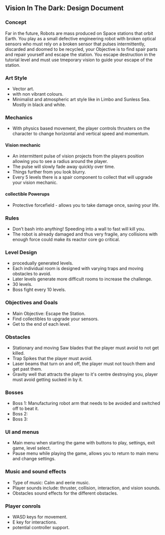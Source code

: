 ﻿## Vision In The Dark: Design Document

### Concept
Far in the future, Robots are mass produced on Space stations that orbit Earth.
You play as a small defective engineering robot with broken optical sensors who must rely on a broken sensor that pulses intermittently, discarded and doomed to be recycled, your Objective is to find spair parts and repair yourself and escape the station.
You escape destruction in the tutorial level and must use tmeporary vision to guide your escape of the station.

### Art Style
* Vector art.
* with non vibrant colours.
* Minimalist and atmospheric art style like in Limbo and Sunless Sea. Mostly in black and white.

### Mechanics
* With physics based movement, the player controls thrusters on the character to change horizontal and vertical speed and momentum. 
#### Vision mechanic
* An intermittent pulse of vision projects from the players position allowing you to see a radius around the player.
* The pulse will slowly fade away quickly over time.
* Things further from you look blurry.
* Every 5 levels there is a spair component to collect that will upgrade your vision mechanic.
#### collectible Powerups
* Protective forcefield - allows you to take damage once, saving your life.

### Rules
* Don’t bash into anything! Speeding into a wall to fast will kill you.
* The robot is already damaged and thus very fragile, any collisions with enough force could make its reactor core go critical.

### Level Design
* procedually generated levels.
* Each individual room is designed with varying traps and moving obstacles to avoid. 
* Later levels generate more difficult rooms to increase the challenge.
* 30 levels.
* Boss fight every 10 levels.

### Objectives and Goals
* Main Objective: Escape the Station.
* Find collectibles to upgrade your sensors.
* Get to the end of each level.

### Obstacles
* Stationary and moving Saw blades that the player must avoid to not get killed.
* Trap Spikes that the player must avoid.
* Laser beams that turn on and off, the player must not touch them and get past them.
* Gravity well that attracts the player to it's centre destroying you, player must avoid getting sucked in by it.

### Bosses
* Boss 1: Manufacturing robot arm that needs to be avoided and switched off to beat it.
* Boss 2: 
* Boss 3:

### UI and menus
* Main menu when starting the game with buttons to play, settings, exit game, level select.
* Pause menu while playing the game, allows you to return to main menu and change settings.

### Music and sound effects
* Type of music: Calm and eerie music.
* Player sounds include: thruster, collision, interaction, and vision sounds.
* Obstacles sound effects for the different obstacles.

### Player conrols
* WASD keys for movement.
* E key for interactions.
* potential controller support.
